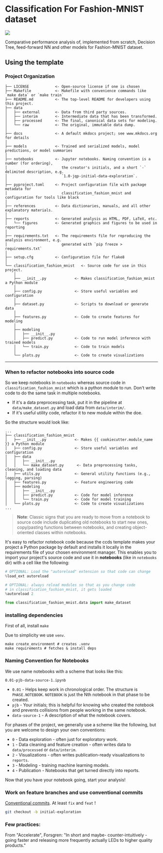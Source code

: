 # Classification For Fashion-MNIST dataset

<a target="_blank" href="https://cookiecutter-data-science.drivendata.org/">
    <img src="https://img.shields.io/badge/CCDS-Project%20template-328F97?logo=cookiecutter" />
</a>

Comparative performance analysis of, implemented from scratch, Decision Tree, feed-forward NN and other models for Fashion-MNIST dataset.

[](https://cookiecutter-data-science.drivendata.org/opinions/)

## Using the template

### Project Organization

```
├── LICENSE            <- Open-source license if one is chosen
├── Makefile           <- Makefile with convenience commands like `make data` or `make train`
├── README.md          <- The top-level README for developers using this project.
├── data
│   ├── external       <- Data from third party sources.
│   ├── interim        <- Intermediate data that has been transformed.
│   ├── processed      <- The final, canonical data sets for modeling.
│   └── raw            <- The original, immutable data dump.
│
├── docs               <- A default mkdocs project; see www.mkdocs.org for details
│
├── models             <- Trained and serialized models, model predictions, or model summaries
│
├── notebooks          <- Jupyter notebooks. Naming convention is a number (for ordering),
│                         the creator's initials, and a short `-` delimited description, e.g.
│                         `1.0-jqp-initial-data-exploration`.
│
├── pyproject.toml     <- Project configuration file with package metadata for
│                         classification_fashion_mnist and configuration for tools like black
│
├── references         <- Data dictionaries, manuals, and all other explanatory materials.
│
├── reports            <- Generated analysis as HTML, PDF, LaTeX, etc.
│   └── figures        <- Generated graphics and figures to be used in reporting
│
├── requirements.txt   <- The requirements file for reproducing the analysis environment, e.g.
│                         generated with `pip freeze > requirements.txt`
│
├── setup.cfg          <- Configuration file for flake8
│
└── classification_fashion_mnist   <- Source code for use in this project.
    │
    ├── __init__.py             <- Makes classification_fashion_mnist a Python module
    │
    ├── config.py               <- Store useful variables and configuration
    │
    ├── dataset.py              <- Scripts to download or generate data
    │
    ├── features.py             <- Code to create features for modeling
    │
    ├── modeling
    │   ├── __init__.py
    │   ├── predict.py          <- Code to run model inference with trained models
    │   └── train.py            <- Code to train models
    │
    └── plots.py                <- Code to create visualizations
```

---

### When to refactor notebooks into source code

So we keep notebooks in `notebooks` whereas source code in `classification_fashion_mnist` which is a python module to run.
Don't write code to do the same task in multiple notebooks.

- If it's a data preprocessing task, put it in the pipeline at `data/make_dataset.py` and load data from `data/interim/`.
- If it's useful utility code, refactor it to new module within the doe.

So the structure would look like:

```
...
├── classification_fashion_mnist
│   ├── __init__.py             <- Makes {{ cookiecutter.module_name }} a Python module
│   ├── config.py               <- Store useful variables and configuration
│   ├── data
│   │   ├── __init__.py
│   │   └── make_dataset.py      <- Data preprocessing tasks, cleaning, and loading data
│   ├── utils.py                <- General utility functions (e.g., logging, parsing)
│   ├── features.py             <- Feature engineering code
│   ├── modeling
│   │   ├── __init__.py
│   │   ├── predict.py          <- Code for model inference
│   │   └── train.py            <- Code for model training
│   └── plots.py                <- Code to create visualizations
...
```

> **Note**: Classic signs that you are ready to move from a notebook to source code include duplicating old notebooks to start new ones, copy/pasting functions between notebooks, and creating object-oriented classes within notebooks.

It's easy to refactor notebook code because the ccds template makes your project a Python package by default and installs it locally in the requirements file of your chosen environment manager. This enables you to import your project's source code and use it in **notebooks** (like in `notebooks` dir) with a cell like the following:

```python
# OPTIONAL: Load the "autoreload" extension so that code can change
%load_ext autoreload

# OPTIONAL: always reload modules so that as you change code
# in classification_fashion_mnist, it gets loaded
%autoreload 2

from classification_fashion_mnist.data import make_dataset
```

### installing dependencies

First of all, install `make`

Due to simplicity we use `venv`.

```shell
make create_environment # creates .venv
make requirements # fetches & install deps
```

### Naming Convention for Notebooks

We use name notebooks with a scheme that looks like this:

```
0.01-pjb-data-source-1.ipynb
```

- `0.01` - Helps keep work in chronological order. The structure is `PHASE.NOTEBOOK`. `NOTEBOOK` is just the Nth notebook in that phase to be created.
- `pjb` - Your initials; this is helpful for knowing who created the notebook and prevents collisions from people working in the same notebook.
- `data-source-1` - A description of what the notebook covers.

For phases of the project, we generally use a scheme like the following, but you are welcome to design your own conventions:

- `0` - Data exploration - often just for exploratory work.
- `1` - Data cleaning and feature creation - often writes data to `data/processed` or `data/interim`.
- `2` - Visualizations - often writes publication-ready visualizations to `reports`.
- `3` - Modeling - training machine learning models.
- `4` - Publication - Notebooks that get turned directly into reports.

Now that you have your notebook going, start your analysis!

### Work on feature branches and use conventional commits

[Conventional commits](https://www.conventionalcommits.org/en/v1.0.0/).
At least `fix` and `feat` !

```bash
git checkout -b initial-exploration
```

### Few practices:
From "Accelerate", Forsgren:
"In short and maybe- counter-intuitively - going faster and releasing more frequently actually LEDs to higher quality products."